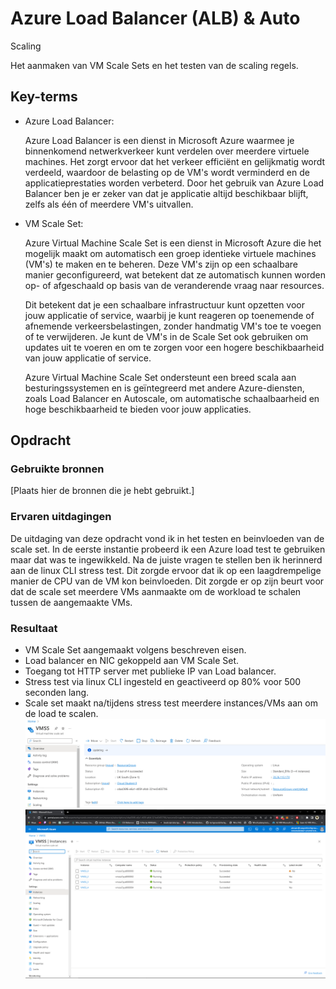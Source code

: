 # Azure Load Balancer (ALB) &amp; Auto
Scaling  

Het aanmaken van VM Scale Sets en het testen van de scaling regels.

## Key-terms
- Azure Load Balancer:   

  Azure Load Balancer is een dienst in Microsoft Azure waarmee je binnenkomend netwerkverkeer kunt verdelen over meerdere virtuele machines. Het zorgt ervoor dat het verkeer efficiënt en gelijkmatig wordt verdeeld, waardoor de belasting op de VM's wordt verminderd en de applicatieprestaties worden verbeterd. Door het gebruik van Azure Load Balancer ben je er zeker van dat je applicatie altijd beschikbaar blijft, zelfs als één of meerdere VM's uitvallen.  

- VM Scale Set:  

  Azure Virtual Machine Scale Set is een dienst in Microsoft Azure die het mogelijk maakt om automatisch een groep identieke virtuele machines (VM's) te maken en te beheren. Deze VM's zijn op een schaalbare manier geconfigureerd, wat betekent dat ze automatisch kunnen worden op- of afgeschaald op basis van de veranderende vraag naar resources.  

  Dit betekent dat je een schaalbare infrastructuur kunt opzetten voor jouw applicatie of service, waarbij je kunt reageren op toenemende of afnemende verkeersbelastingen, zonder handmatig VM's toe te voegen of te verwijderen. Je kunt de VM's in de Scale Set ook gebruiken om updates uit te voeren en om te zorgen voor een hogere beschikbaarheid van jouw applicatie of service. 
   
  Azure Virtual Machine Scale Set ondersteunt een breed scala aan besturingssystemen en is geïntegreerd met andere Azure-diensten, zoals Load Balancer en Autoscale, om automatische schaalbaarheid en hoge beschikbaarheid te bieden voor jouw applicaties.

## Opdracht
### Gebruikte bronnen
[Plaats hier de bronnen die je hebt gebruikt.]

### Ervaren uitdagingen
De uitdaging van deze opdracht vond ik in het testen en beinvloeden van de scale set. In de eerste instantie probeerd ik een Azure load test te gebruiken maar dat was te ingewikkeld. Na de juiste vragen te stellen ben ik herinnerd aan de linux CLI stress test. Dit zorgde ervoor dat ik op een laagdrempelige manier de CPU van de VM kon beinvloeden. Dit zorgde er op zijn beurt voor dat de scale set meerdere VMs aanmaakte om de workload te schalen tussen de aangemaakte VMs.

### Resultaat
- VM Scale Set aangemaakt volgens beschreven eisen.
- Load balancer en NIC gekoppeld aan VM Scale Set.
- Toegang tot HTTP server met publieke IP van Load balancer. 
- Stress test via linux CLI ingesteld en geactiveerd op 80% voor 500 seconden lang.
- Scale set maakt na/tijdens stress test meerdere instances/VMs aan om de load te scalen.
![Scaling](/00_includes/Week-5-img/AZ-11_instances3-4.png)
![Scaled](/00_includes/Week-5-img/AZ-11_instances4.png)